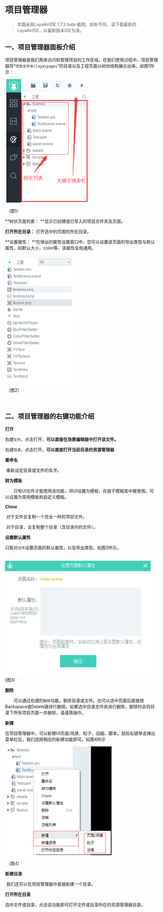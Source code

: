 # 项目管理器

> 本篇采用LayaAirIDE 1.7.3 bate 截图，如有不同，请下载最新的LayaAirIDE，以最新版本IDE为准。

## 一、项目管理器面板介绍

​         项目管理器是我们用来访问和管理项目的工作区域。在我们使用过程中，项目管理器将“`项目文件夹\laya\pages`”的目录以及工程页面以树状结构展示出来。如图1所示：

​        ![blob.png](img/1.png)        

​        （图1）

**树状页面列表： **显示已创建或已导入的项目文件夹及页面。

**打开所在目录：** 打开选中的页面的所在目录。

**设置属性： **在弹出的属性设置窗口中，您可以设置该页面的导出类型与默认属性，如默认大小，color等，该属性全局通用。

​        ![blob.png](img/2.png)

​        （图2）           

​       

## 二、项目管理器的右键功能介绍

**打开**

​        右键`文件`，点击打开，**可以直接在场景编辑器中打开该文件。**

​        右键`目录`，点击打开，**可以直接打开当前目录的资源管理器**

**重命名**

​        重新设定目录或文件的名字。

**转为模板**

　　只有UI文件才能使用该功能，将UI设置为模板，存放于模板库中被使用。可以设置为常用模板和自定义模板。

**Clone**

​        对于文件会复制一个完全一样的项目文件。

​        对于目录，会复制整个目录（含目录内的文件）。

**设置默认属性**

​        只能对`文件`设置页面的默认属性，以及导出类型。如图3所示。

　　![图3](img/3.png) <br /> (图3)

**删除**

　　可以通过右键的`删除`功能，删除目录或文件。也可以选中页面后直接按Backspace或Delete键进行删除。如果选中目录文件夹进行删除，删除时会将目录下所有项目页面一并删除，请谨慎操作。

**新建**

​        在项目管理器中，可以新建UI页面/场景、粒子、动画、脚本。鼠标右键单击弹出菜单栏后，我们选择相应的新建功能即可。如图4所示

​        ![blob.png](img/4.png)

​        （图4）

 **新建目录**

​        我们还可以在项目管理器中直接新建一个目录。

**打开所在目录**

​        选中文件或目录，点击该功能即可打开文件或目录所在的资源管理器目录。



